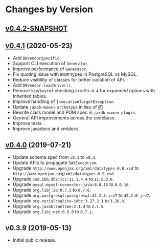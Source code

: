 # Changes by Version

## [v0.4.2-SNAPSHOT](https://github.com/jaxdb/jaxdb/compare/7218be9c6d299f66753a9a3943f4cefc433b733e..HEAD)

## [v0.4.1](https://github.com/jaxdb/jaxdb/compare/3c76b0b32592bef2d92015639f5364940c6d02b3..7218be9c6d299f66753a9a3943f4cefc433b733e) (2020-05-23)
* Add `DBVendorSpecific`.
* Support CLI execution of `Generator`.
* Improve performance of `Generator`.
* Fix quoting issue with `ENUM` types in PostgreSQL vs MySQL.
* Reduce visibility of classes for better isolation of API.
* Add `DBVendor.loadDriver()`.
* Remove `key`/`keyref` checking in `ddlx-0.4` for expanded options with inherited tables.
* Improve handling of `InvocationTargetException`.
* Update `jaxdb-maven-archetype` in lieu of [#1](https://github.com/jaxdb/jaxdb/issues/1)
* Rewrite class model and POM spec in `jaxdb-maven-plugin`.
* General API improvements across the codebase.
* Improve tests.
* Improve javadocs and xmldocs.

## [v0.4.0](https://github.com/jaxdb/jaxdb/compare/4d7b1b8e9d1d0b5ec300b0154f1de98a2e13383c..3c76b0b32592bef2d92015639f5364940c6d02b3) (2019-07-21)
* Update schema spec from `v0.3` to `v0.4`.
* Update APIs to propagate `SAXException`.
* Upgrade `http://www.openjax.org/xml/datatypes-0.8.xsd` to `http://www.openjax.org/xml/datatypes-0.9.xsd`.
* Upgrade `com.ibm.db2:jcc:11.1.4.4` to `11.5.0.0`.
* Upgrade `mysql:mysql-connector-java:8.0.15` to `8.0.16`.
* Upgrade `org.libj:io:0.7.5` to `0.7.6`.
* Upgrade `org.postgresql:postgresql:42.2.5.jre7` to `42.2.6.jre7`.
* Upgrade `org.xerial:sqlite-jdbc:3.27.2.1` to `3.28.0`.
* Upgrade `org.jaxsb:runtime:2.1.4` to `2.1.5`.
* Upgrade `org.libj:net:0.5.0` to `0.7.1`.

## v0.3.9 (2019-05-13)
* Initial public release.